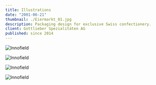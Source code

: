 ```yaml
---
title: Illustrations
date: "2001-06-21"
thumbnail: ./Eiermarkt_01.jpg
description: Packaging design for exclusive Swiss confectionery.
client: Gottlieber Spezialitäten AG
published: since 2014
---
```


![Innofield](./Innofield_01.jpg)

![Innofield](./Innofield_02.jpg)

![Innofield](./Innofield_03.jpg)

![Innofield](./Innofield_03.jpg)
